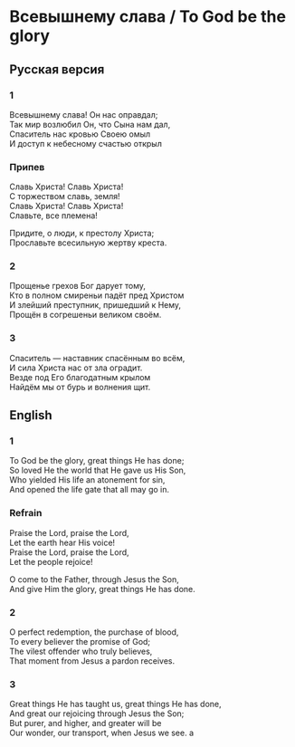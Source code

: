 # Всевышнему слава / To God be the glory

## Русская версия  

### 1
Всевышнему слава! Он нас оправдал;  
Так мир возлюбил Он, что Сына нам дал,  
Спаситель нас кровью Своею омыл  
И доступ к небесному счастью открыл  

### Припев  
Славь Христа! Славь Христа!  
С торжеством славь, земля!  
Славь Христа! Славь Христа!  
Славьте, все племена!  

Придите, о люди, к престолу Христа;  
Прославьте всесильную жертву креста.  

### 2  
Прощенье грехов Бог дарует тому,  
Кто в полном смиреньи падёт пред Христом  
И злейший преступник, пришедший к Нему,  
Прощён в согрешеньи великом своём.  

### 3  
Спаситель — наставник спасённым во всём,  
И сила Христа нас от зла оградит.  
Везде под Его благодатным крылом  
Найдём мы от бурь и волнения щит.  

## English  

### 1
To God be the glory, great things He has done;  
So loved He the world that He gave us His Son,  
Who yielded His life an atonement for sin,  
And opened the life gate that all may go in.  

### Refrain  
Praise the Lord, praise the Lord,  
Let the earth hear His voice!  
Praise the Lord, praise the Lord,  
Let the people rejoice!  

O come to the Father, through Jesus the Son,  
And give Him the glory, great things He has done.  

### 2  
O perfect redemption, the purchase of blood,  
To every believer the promise of God;  
The vilest offender who truly believes,  
That moment from Jesus a pardon receives.  

### 3  
Great things He has taught us, great things He has done,  
And great our rejoicing through Jesus the Son;  
But purer, and higher, and greater will be  
Our wonder, our transport, when Jesus we see.
a
